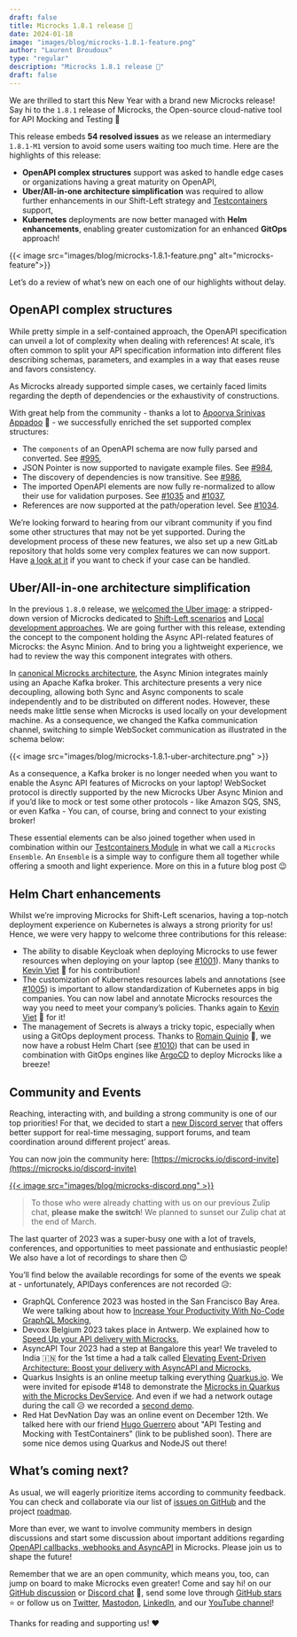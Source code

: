 ```yaml
---
draft: false
title: Microcks 1.8.1 release 🚀
date: 2024-01-18
image: "images/blog/microcks-1.8.1-feature.png"
author: "Laurent Broudoux"
type: "regular"
description: "Microcks 1.8.1 release 🚀"
draft: false
---
```


We are thrilled to start this New Year with a brand new Microcks release! Say hi to the `1.8.1` release of Microcks, the Open-source cloud-native tool for API Mocking and Testing 👏

This release embeds **54 resolved issues** as we release an intermediary `1.8.1-M1` version to avoid some users waiting too much time. Here are the highlights of this release:

* **OpenAPI complex structures** support was asked to handle edge cases or organizations having a great maturity on OpenAPI,
* **Uber/All-in-one architecture simplification** was required to allow further enhancements in our Shift-Left strategy and [Testcontainers](https://testcontainers.com/modules/microcks/) support,
* **Kubernetes** deployments are now better managed with **Helm enhancements**, enabling greater customization for an enhanced **GitOps** approach!

{{< image src="images/blog/microcks-1.8.1-feature.png" alt="microcks-feature">}}

Let’s do a review of what’s new on each one of our highlights without delay.


## OpenAPI complex structures

While pretty simple in a self-contained approach, the OpenAPI specification can unveil a lot of complexity when dealing with references! At scale, it’s often common to split your API specification information into different files describing schemas, parameters, and examples in a way that eases reuse and favors consistency.


As Microcks already supported simple cases, we certainly faced limits regarding the depth of dependencies or the exhaustivity of constructions.

With great help from the community - thanks a lot to [Apoorva Srinivas Appadoo](https://www.linkedin.com/in/appadoo-apoorva-srinivas-481367207/) 🙏 - we successfully enriched the set supported complex structures:

* The `components` of an OpenAPI schema are now fully parsed and converted. See [#995](https://github.com/microcks/microcks/issues/995),
* JSON Pointer is now supported to navigate example files. See [#984](https://github.com/microcks/microcks/issues/984),
* The discovery of dependencies is now transitive. See [#986](https://github.com/microcks/microcks/issues/986),
* The imported OpenAPI elements are now fully re-normalized to allow their use for validation purposes. See [#1035](https://github.com/microcks/microcks/issues/1035) and [#1037](https://github.com/microcks/microcks/issues/1037),
* References are now supported at the path/operation level. See [#1034](https://github.com/microcks/microcks/issues/1034).

We’re looking forward to hearing from our vibrant community if you find some other structures that may not be yet supported. During the development process of these new features, we also set up a new GitLab repository that holds some very complex features we can now support. Have [a look at it](https://gitlab.com/lbroudoux/microcks-tests/) if you want to check if your case can be handled.


## Uber/All-in-one architecture simplification

In the previous `1.8.0` release, we [welcomed the Uber image](https://microcks.io/blog/microcks-1.8.0-release/#welcome-uber-image): a stripped-down version of Microcks dedicated to [Shift-Left scenarios](https://www.linkedin.com/pulse/how-microcks-fit-unify-inner-outer-loops-cloud-native-kheddache) and [Local development approaches](https://microcks.io/blog/microcks-1.8.0-release/#welcome-testcontainers-). We are going further with this release, extending the concept to the component holding the Async API-related features of Microcks: the Async Minion. And to bring you a lightweight experience, we had to review the way this component integrates with others.

In [canonical Microcks architecture](https://microcks.io/documentation/installing/deployment-options/#architecture-for-async-api), the Async Minion integrates mainly using an Apache Kafka broker. This architecture presents a very nice decoupling, allowing both Sync and Async components to scale independently and to be distributed on different nodes. However, these needs make little sense when Microcks is used locally on your development machine. As a consequence, we changed the Kafka communication channel, switching to simple WebSocket communication as illustrated in the schema below: 

{{< image src="images/blog/microcks-1.8.1-uber-architecture.png" >}}

As a consequence, a Kafka broker is no longer needed when you want to enable the Async API features of Microcks on your laptop! WebSocket protocol is directly supported by the new Microcks Uber Async Minion and if you’d like to mock or test some other protocols - like Amazon SQS, SNS, or even Kafka - You can, of course, bring and connect to your existing broker!

These essential elements can be also joined together when used in combination within our [Testcontainers Module](https://testcontainers.com/modules/microcks/) in what we call a `Microcks Ensemble`. An `Ensemble` is a simple way to configure them all together while offering a smooth and light experience. More on this in a future blog post 😉


## Helm Chart enhancements

Whilst we’re improving Microcks for Shift-Left scenarios, having a top-notch deployment experience on Kubernetes is always a strong priority for us! Hence, we were very happy to welcome three contributions for this release:

* The ability to disable Keycloak when deploying Microcks to use fewer resources when deploying on your laptop (see [#1001](https://github.com/microcks/microcks/issues/1001)). Many thanks to [Kevin Viet](https://www.linkedin.com/in/kevin-viet-863a137/) 🙏 for his contribution!
* The customization of Kubernetes resources labels and annotations (see [#1005](https://github.com/microcks/microcks/issues/1005)) is important to allow standardization of Kubernetes apps in big companies. You can now label and annotate Microcks resources the way you need to meet your company’s policies. Thanks again to [Kevin Viet](https://www.linkedin.com/in/kevin-viet-863a137/) 🙏 for it!
* The management of Secrets is always a tricky topic, especially when using a GitOps deployment process. Thanks to [Romain Quinio](https://www.linkedin.com/in/rquinio/) 🙏, we now have a robust Helm Chart (see [#1010](https://github.com/microcks/microcks/issues/1010)) that can be used in combination with GitOps engines like [ArgoCD](https://argo-cd.readthedocs.io/) to deploy Microcks like a breeze!


## Community and Events

Reaching, interacting with, and building a strong community is one of our top priorities! For that, we decided to start a [new Discord server](https://microcks.io/discord-invite) that offers better support for real-time messaging, support forums, and team coordination around different project’ areas.

You can now join the community here: [https://microcks.io/discord-invite](https://microcks.io/discord-invite) 

[{{< image src="images/blog/microcks-discord.png" >}}](https://microcks.io/discord-invite)

> To those who were already chatting with us on our previous Zulip chat, **please make the switch**! We planned to sunset our Zulip chat at the end of March.

The last quarter of 2023 was a super-busy one with a lot of travels, conferences, and opportunities to meet passionate and enthusiastic people! We also have a lot of recordings to share then 😉

You’ll find below the available recordings for some of the events we speak at - unfortunately, APIDays conferences are not recorded 😥:

* GraphQL Conference 2023 was hosted in the San Francisco Bay Area. We were talking about how to [Increase Your Productivity With No-Code GraphQL Mocking](https://www.youtube.com/watch?v=UjDnrrTp7uI),
* Devoxx Belgium 2023 takes place in Antwerp. We explained how to [Speed Up your API delivery with Microcks](https://www.youtube.com/watch?v=2C2AqEpNAWI),
* AsyncAPI Tour 2023 had a step at Bangalore this year! We traveled to India 🇮🇳 for the 1st time a had a talk called [Elevating Event-Driven Architecture: Boost your delivery with AsyncAPI and Microcks](https://www.youtube.com/watch?v=PYEW3F91wbI&list=PLbi1gRlP7pijVocLZS7FeWKA4NBzJa7_Z&index=9),
* Quarkus Insights is an online meetup talking everything [Quarkus.io](https://quarkus.io). We were invited for episode #148 to demonstrate the [Microcks in Quarkus with the Microcks DevService](https://www.youtube.com/watch?v=Op-PD6m-zPo). And even if we had a network outage during the call 😥 we recorded a [second demo](https://www.youtube.com/watch?v=EQ6i7jxv_Rk&t=0s).
* Red Hat DevNation Day was an online event on December 12th. We talked here with our friend [Hugo Guerrero](https://www.linkedin.com/in/hugoguerrero/) about "API Testing and Mocking with TestContainers" (link to be published soon). There are some nice demos using Quarkus and NodeJS out there!


## What’s coming next?

As usual, we will eagerly prioritize items according to community feedback. You can check and collaborate via our list of [issues on GitHub](https://github.com/microcks/microcks/issues) and the project [roadmap](https://github.com/orgs/microcks/projects/1).

More than ever, we want to involve community members in design discussions and start some discussion about important additions regarding [OpenAPI callbacks, webhooks and AsyncAPI](https://github.com/orgs/microcks/discussions/1039) in Microcks. Please join us to shape the future!

Remember that we are an open community, which means you, too, can jump on board to make Microcks even greater! Come and say hi! on our [GitHub discussion](https://github.com/microcks/microcks/discussions) or [Discord chat](https://microcks.io/discord-invite/) 👻, send some love through [GitHub stars](https://github.com/microcks/microcks) ⭐️ or follow us on [Twitter](https://twitter.com/microcksio), [Mastodon](https://hachyderm.io/@microcksio@mastodon.social), [LinkedIn](https://www.linkedin.com/company/microcks/), and our [YouTube channel](https://www.youtube.com/c/Microcks)!

Thanks for reading and supporting us! ❤️

